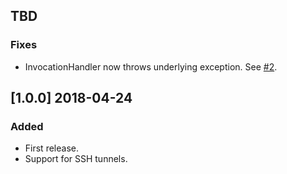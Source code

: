 ## TBD
### Fixes
* InvocationHandler now throws underlying exception. See [#2](https://github.com/HotelsDotCom/hcommon-ssh/issues/2). 


## [1.0.0] 2018-04-24
### Added
* First release.
* Support for SSH tunnels.

